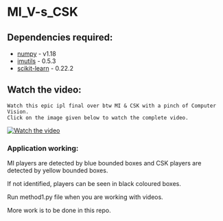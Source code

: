 # MI_V-s_CSK

## Dependencies required:
* [numpy](https://numpy.org/doc/1.18/) - v1.18
* [imutils](https://pypi.org/project/imutils/) - 0.5.3
* [scikit-learn](https://scikit-learn.org/stable/user_guide.html) - 0.22.2

## Watch the video:

```
Watch this epic ipl final over btw MI & CSK with a pinch of Computer Vision.
Click on the image given below to watch the complete video.
```
[![Watch the video](https://github.com/AshishGusain17/MI_V-s_CSK/blob/master/images/show_readme.png?raw=true
)](https://www.youtube.com/watch?v=pnmmXlrncGo)

### Application working:
MI players are detected by blue bounded boxes and CSK players are detected by yellow bounded boxes.

If not identified, players can be seen in black coloured boxes.

Run method1.py file when you are working with videos.

More work is to be done in this repo.
